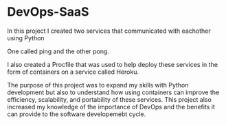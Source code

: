 # DevOps-SaaS

In this project I created two services that communicated with eachother using Python

  One called ping and the other pong.

  I also created a Procfile that was used to help deploy these services in the form of containers on a service called Heroku.


  The purpose of this project was to expand my skills with Python development but also to understand how using containers can improve the efficiency, scalability, and portability of these services. This project also increased my knowledge of the importance of DevOps and the benefits it can provide to the software developemebt cycle.
